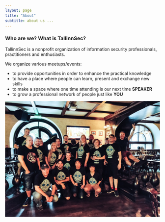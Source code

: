 ```yaml
---
layout: page
title: "About"
subtitle: about us ...
---
```


### Who are we? What is TallinnSec? 

<p>
TallinnSec is a nonprofit organization of information security professionals, practitioners and enthusiasts. 

We organize various meetups/events:
 <ul>
    <li>
        to provide opportunities in order to enhance the practical knowledge
    </li>
    <li>
        to have a place where people can learn, present and exchange new skills
    </li>
    <li>
        to make a space where one time attending is our next time <b>SPEAKER</b>
    </li>
    <li>
        to grow a professional network of people just like <b>YOU</b>
    </li>
  </ul>  
</p>

![Caption](/img/tallinnsec_dubliners.jpg)
